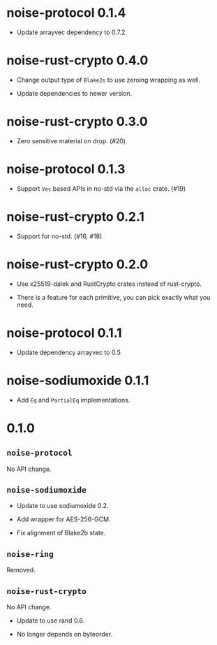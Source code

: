 # noise-protocol 0.1.4

* Update arrayvec dependency to 0.7.2

# noise-rust-crypto 0.4.0

* Change output type of `Blake2s` to use zeroing wrapping as well.

* Update dependencies to newer version.

# noise-rust-crypto 0.3.0

* Zero sensitive material on drop. (#20)

# noise-protocol 0.1.3

* Support `Vec` based APIs in no-std via the `alloc` crate. (#19)

# noise-rust-crypto 0.2.1

* Support for no-std. (#16, #18)

# noise-rust-crypto 0.2.0

* Use x25519-dalek and RustCrypto crates instead of rust-crypto.

* There is a feature for each primitive, you can pick exactly what you need.

# noise-protocol 0.1.1

* Update dependency arrayvec to 0.5

# noise-sodiumoxide 0.1.1

* Add `Eq` and `PartialEq` implementations.

# 0.1.0

## `noise-protocol`

No API change.

## `noise-sodiumoxide`

* Update to use sodiumoxide 0.2.

* Add wrapper for AES-256-GCM.

* Fix alignment of Blake2b state.

## `noise-ring`

Removed.

## `noise-rust-crypto`

No API change.

* Update to use rand 0.6.

* No longer depends on byteorder.
